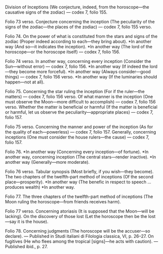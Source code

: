 Division of Inceptions (We conjecture, indeed, from the horoscope—the causative signs of the zodiac) — codex 7, folio 155.

Folio 73 verso. Conjecture concerning the inception (The peculiarity of the signs of the zodiac—the places of the zodiac) — codex 7, folio 155 verso.

Folio 74. On the power of what is constituted from the stars and signs of the zodiac (Proper indeed according to each—they bring about).
*In another way (And so—it indicates the inception).
*In another way (The lord of the horoscope—or the horoscope itself) — codex 7, folio 156.

Folio 74 verso. In another way, concerning every inception (Consider the Sun—without error) — codex 7, folio 156.
*In another way (If indeed the lord—they become more forceful).
*In another way (Always consider—good things) — codex 7, folio 156 verso.
*In another way (If the luminaries should happen—not at all).

Folio 75. Concerning the star ruling the inception (For if the ruler—the matters) — codex 7, folio 156 verso.
Of what manner is the inception (One must observe the Moon—more difficult to accomplish) — codex 7, folio 156 verso.
Whether the matter is beneficial or harmful (If the matter is beneficial or harmful, let us observe the peculiarity—appropriate places) — codex 7, folio 157.

Folio 75 verso. Concerning the manner and power of the inception (As for the quality of each—powerless) — codex 7, folio 157.
Generally, concerning inceptions (One must consider the house rulers—the cause) — codex 7, folio 157.

Folio 76. *In another way (Concerning every inception—of fortune).
*In another way, concerning inception (The central stars—render inactive).
*In another way (Generally—more moderate).

Folio 76 verso. Tabular synopsis (Most briefly, if you wish—they become).
The two chapters of the twelfth-part method of inceptions (Of the second place—prosperity).
*In another way (The benefic in respect to speech ... produces wealth) *In another way.

Folio 77. The three chapters of the twelfth-part method of inceptions (The Moon ruling the horoscope—from friends receives harm).

Folio 77 verso. Concerning atoriasis (It is supposed that the Moon—will be lacking).
On the discovery of those lost (Let the horoscope then be the lost—say it is the house).

Folio 78. Concerning judgments (The horoscope will be the accuser—so declare). — Published in Studi italiani di Filologia classica, VI, p. 26–27.
On fugitives (He who flees among the tropical [signs]—he acts with caution). — Published ibid., p. 27.